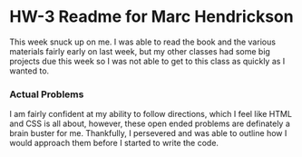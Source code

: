 # HW-3 Readme for Marc Hendrickson

This week snuck up on me. I was able to read the book and the various materials fairly early on last week, but my other classes had some big projects due this week so I was not able to get to this class as quickly as I wanted to.

### Actual Problems

I am fairly confident at my ability to follow directions, which I feel like HTML and CSS is all about, however, these open ended problems are definately a brain buster for me. Thankfully, I persevered and was able to outline how I would approach them before I started to write the code.

